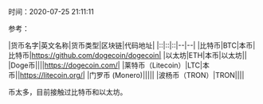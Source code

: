 时间：2020-07-25 21:11:11

参考：

|货币名字|英文名称|货币类型|区块链|代码地址|
|::|::|::|--|--|
|比特币|BTC|本币|比特币|https://github.com/dogecoin/dogecoin|
|以太坊|ETH|本币|以太坊||
|Doge币||||https://dogecoin.com/|
|莱特币（Litecoin）|LTC|本币||https://litecoin.org/|
|门罗币 (Monero)|||||
|波杨币（TRON）|TRON||||

币太多，目前接触过比特币和以太坊。